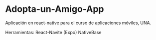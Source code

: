 # Adopta-un-Amigo-App
Aplicación en react-native para el curso de aplicaciones móviles, UNA.

Herramientas: 
React-Navite (Expo)
NativeBase
